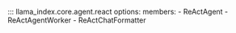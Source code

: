 ::: llama_index.core.agent.react
    options:
      members:
        - ReActAgent
        - ReActAgentWorker
        - ReActChatFormatter
